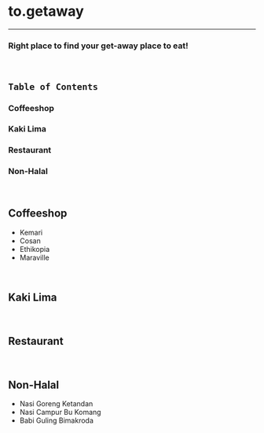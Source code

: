 # to.getaway
-----

### Right place to find your get-away place to eat!  
 
&ensp;
## `Table of Contents` 
### Coffeeshop 
### Kaki Lima
### Restaurant
### Non-Halal


&ensp;
## Coffeeshop 
- Kemari
- Cosan 
- Ethikopia 
- Maraville 

&ensp;
## Kaki Lima 

&ensp;
## Restaurant 

&ensp;
## Non-Halal
- Nasi Goreng Ketandan 
- Nasi Campur Bu Komang 
- Babi Guling Bimakroda

